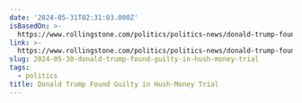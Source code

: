 ```yaml
---
date: '2024-05-31T02:31:03.000Z'
isBasedOn: >-
  https://www.rollingstone.com/politics/politics-news/donald-trump-found-guilty-hush-money-trial-1235029425/
link: >-
  https://www.rollingstone.com/politics/politics-news/donald-trump-found-guilty-hush-money-trial-1235029425/
slug: 2024-05-30-donald-trump-found-guilty-in-hush-money-trial
tags:
  - politics
title: Donald Trump Found Guilty in Hush-Money Trial
---
```

 

